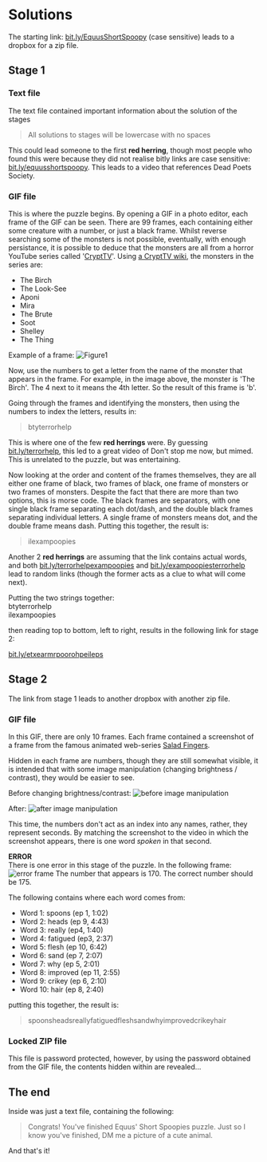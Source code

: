 # Solutions

The starting link: [bit.ly/EquusShortSpoopy](https://bit.ly/EquusShortSpoopy) (case sensitive) leads to a dropbox for a zip file.

## Stage 1

### Text file
The text file contained important information about the solution of the stages
> All solutions to stages will be lowercase with no spaces

This could lead someone to the first **red herring**, though most people who found this were because they did not realise bitly links are case sensitive: [bit.ly/equusshortspoopy](https://bit.ly/equusshortspoopy). This leads to a video that references Dead Poets Society.

### GIF file
This is where the puzzle begins. By opening a GIF in a photo editor, each frame of the GIF can be seen. There are 99 frames, each containing either some creature with a number, or just a black frame. Whilst reverse searching some of the monsters is not possible, eventually, with enough persistance, it is possible to deduce that the monsters are all from a horror YouTube series called '[CryptTV](https://www.youtube.com/crypttv)'.
Using [a CryptTV wiki](https://crypttv.fandom.com/wiki/Category:Monsters), the monsters in the series are:
* The Birch
* The Look-See
* Aponi
* Mira
* The Brute
* Soot
* Shelley
* The Thing

Example of a frame:
![Figure1](https://cdn.discordapp.com/attachments/495529780251459584/648433501024026629/unknown.png)

Now, use the numbers to get a letter from the name of the monster that appears in the frame. For example, in the image above, the monster is 'The Birch'. The 4 next to it means the 4th letter. So the result of this frame is 'b'.

Going through the frames and identifying the monsters, then using the numbers to index the letters, results in:
> btyterrorhelp 

This is where one of the few **red herrings** were. By guessing [bit.ly/terrorhelp](https://bit.ly/terrorhelp), this led to a great video of Don't stop me now, but mimed. This is unrelated to the puzzle, but was entertaining.

Now looking at the order and content of the frames themselves, they are all either one frame of black, two frames of black, one frame of monsters or two frames of monsters. Despite the fact that there are more than two options, this is morse code.
The black frames are separators, with one single black frame separating each dot/dash, and the double black frames separating individual letters. A single frame of monsters means dot, and the double frame means dash.
Putting this together, the result is: 
> ilexampoopies

Another 2 **red herrings** are assuming that the link contains actual words, and both [bit.ly/terrorhelpexampoopies](https://bit.ly/terrorhelpexampoopies) and [bit.ly/exampoopiesterrorhelp](https://bit.ly/exampoopiesterrorhelp) lead to random links (though the former acts as a clue to what will come next).

Putting the two strings together:  
btyterrorhelp  
ilexampoopies

then reading top to bottom, left to right, results in the following link for stage 2:

[bit.ly/etxearmrpoorohpeileps](https://bit.ly/etxearmrpoorohpeileps)

## Stage 2

The link from stage 1 leads to another dropbox with another zip file.

### GIF file
In this GIF, there are only 10 frames. Each frame contained a screenshot of a frame from the famous animated web-series [Salad Fingers](https://www.youtube.com/watch?v=OWBFKL6H7rI&list=PL9383CC2C6DBD902F).

Hidden in each frame are numbers, though they are still somewhat visible, it is intended that with some image manipulation (changing brightness / contrast), they would be easier to see.

Before changing brightness/contrast:
![before image manipulation](https://cdn.discordapp.com/attachments/495529780251459584/648445675981242371/unknown.png)

After:
![after image manipulation](https://cdn.discordapp.com/attachments/495529780251459584/648446858171252746/unknown.png)

This time, the numbers don't act as an index into any names, rather, they represent seconds. By matching the screenshot to the video in which the screenshot appears, there is one word *spoken* in that second. 

**ERROR**  
There is one error in this stage of the puzzle.
In the following frame:
![error frame](https://cdn.discordapp.com/attachments/495529780251459584/648448954706690048/unknown.png)
The number that appears is 170. The correct number should be 175.

The following contains where each word comes from:
* Word 1: spoons (ep 1, 1:02)
* Word 2: heads (ep 9, 4:43)
* Word 3: really (ep4, 1:40)
* Word 4: fatigued (ep3, 2:37)
* Word 5: flesh (ep 10, 6:42)
* Word 6: sand (ep 7, 2:07)
* Word 7: why (ep 5, 2:01)
* Word 8: improved (ep 11, 2:55)
* Word 9: crikey (ep 6, 2:10)
* Word 10: hair (ep 8, 2:40)

putting this together, the result is:  
> spoonsheadsreallyfatiguedfleshsandwhyimprovedcrikeyhair

### Locked ZIP file
This file is password protected, however, by using the password obtained from the GIF file, the contents hidden within are revealed...

## The end
Inside was just a text file, containing the following:  
>Congrats! You've finished Equus' Short Spoopies puzzle.
Just so I know you've finished, DM me a picture of a cute animal.

And that's it!
